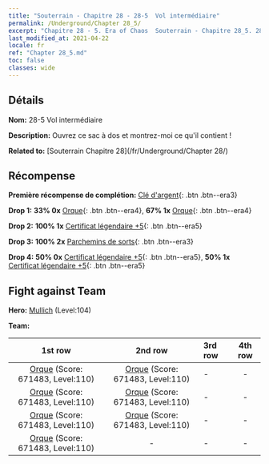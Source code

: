 ```yaml
---
title: "Souterrain - Chapitre 28 - 28-5  Vol intermédiaire"
permalink: /Underground/Chapter 28_5/
excerpt: "Chapitre 28 - 5. Era of Chaos  Souterrain - Chapitre 28_5. 28-5  Vol intermédiaire"
last_modified_at: 2021-04-22
locale: fr
ref: "Chapter 28_5.md"
toc: false
classes: wide
---
```


## Détails

 **Nom:** 28-5  Vol intermédiaire

 **Description:**       Ouvrez ce sac à dos et montrez-moi ce qu'il contient !

 **Related to:** [Souterrain Chapitre 28](/fr/Underground/Chapter 28/)

## Récompense

 **Première récompense de complétion:** [Clé d'argent](/ItemsFR/con_693/){: .btn .btn--era3}

 **Drop 1:** **33% 0x** [Orque](/ItemsFR/unt_219/){: .btn .btn--era4}, **67% 1x** [Orque](/ItemsFR/unt_219/){: .btn .btn--era4}

 **Drop 2:** **100% 1x** [Certificat légendaire +5](/ItemsFR/mat_102/){: .btn .btn--era5}

 **Drop 3:** **100% 2x** [Parchemins de sorts](/ItemsFR/con_694/){: .btn .btn--era3}

 **Drop 4:** **50% 0x** [Certificat légendaire +5](/ItemsFR/mat_102/){: .btn .btn--era5}, **50% 1x** [Certificat légendaire +5](/ItemsFR/mat_102/){: .btn .btn--era5}


## Fight against Team
 **Hero:** [Mullich](/fr/heroes/Mullich/) (Level:104)

 **Team:**


  | 1st row | 2nd row | 3rd row | 4th row |
  |:----:|:----:|:----|:----:|
  | [Orque](/fr/units/Orc/) (Score: 671483, Level:110)  | [Orque](/fr/units/Orc/) (Score: 671483, Level:110)  | - | - |
  | [Orque](/fr/units/Orc/) (Score: 671483, Level:110)  | [Orque](/fr/units/Orc/) (Score: 671483, Level:110)  | - | - |
  | [Orque](/fr/units/Orc/) (Score: 671483, Level:110)  | [Orque](/fr/units/Orc/) (Score: 671483, Level:110)  | - | - |
  | [Orque](/fr/units/Orc/) (Score: 671483, Level:110)  | - | - | - |


